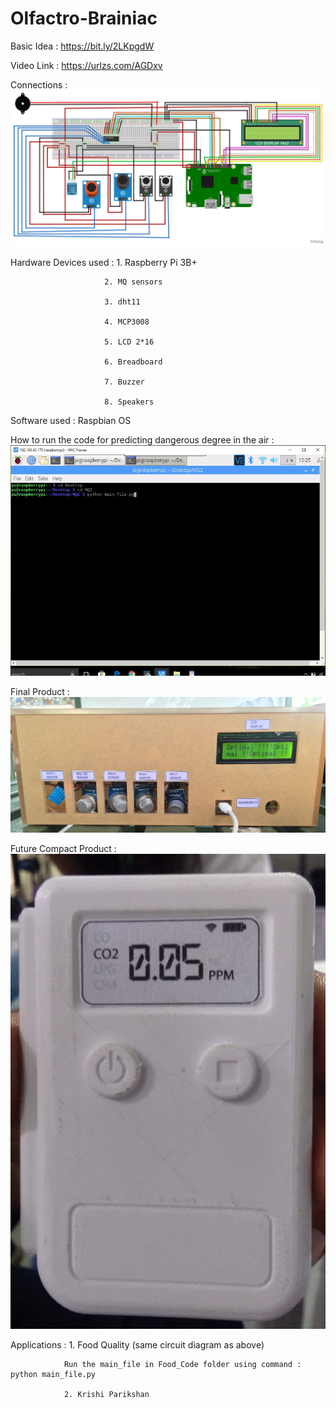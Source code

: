 # Olfactro-Brainiac

Basic Idea :  https://bit.ly/2LKpgdW

Video Link : https://urlzs.com/AGDxv 

Connections :  ![](images/connections.jpg)

Hardware Devices used : 
                         1. Raspberry Pi 3B+
                         
                         2. MQ sensors
                         
                         3. dht11 
                         
                         4. MCP3008
                         
                         5. LCD 2*16
                         
                         6. Breadboard
                         
                         7. Buzzer
                         
                         8. Speakers

Software used :            Raspbian OS

How to run the code for predicting dangerous degree in the air :   ![](images/screen.png)


Final Product : ![](images/final_product.jpg)

Future Compact Product : ![](images/compact.jpg)

Applications :  1. Food Quality (same circuit diagram as above)
                
                Run the main_file in Food_Code folder using command : python main_file.py  
                
                2. Krishi Parikshan
     
                       
